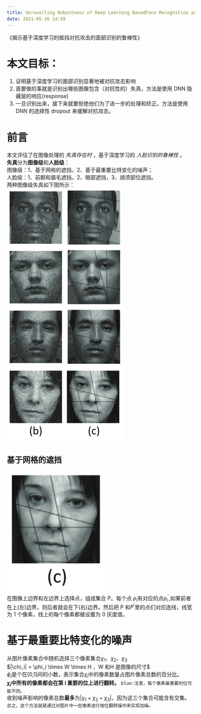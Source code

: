 ```yaml
---
title: Unravelling Robustness of Deep Learning BasedFace Recognition against Adversarial Attacks
date: 2021-05-26 14:59
---
```

《揭示基于深度学习的抵挡对抗攻击的面部识别的鲁棒性》

# 本文目标：  
1. 证明基于深度学习的面部识别显著地被对抗攻击影响
2. 首要做的事就是识别出哪些图像包含（对抗性的）失真，方法是使用 DNN 隐藏层的响应(response)
3. 一旦识别出来，接下来就要拒绝他们为了进一步的处理和矫正。方法是使用 DNN 的选择性 dropout 来缓解对抗攻击。    
# 前言  
本文评估了在图像处理的 *失真存在时* ，基于深度学习的 *人脸识别的鲁棒性* 。     
**失真**分为**图像级**和**人脸级**：    
图像级：1、基于网格的遮挡，2、基于最重要比特变化的噪声；    
人脸级：1、前额和眉毛遮挡，2、眼部遮挡，3、胡须部位遮挡。    
两种图像级失真如下图所示：  
![](./_image/2021-05-26/2021-05-26-21-10-49@2x.png)  

## 基于网格的遮挡  
![](./_image/2021-05-26/2021-05-26-21-20-48@2x.png)   
在图像上边界和左边界上选择点，组成集合 P。每个点 $p_i$有对应的点$p_i^{'}$,如果前者在上(左)边界，则后者就会在下(右)边界。然后把 P 和$P^{'}$里的点们对应连线，线宽为 1 个像素，线上的每个像素都被设置为 0 灰度值。  
# 基于最重要比特变化的噪声  
从图片像素集合中随机选择三个像素集合$\chi_1$、$\chi_2$、$\chi_3$   
$|\chi_i| = \phi_i \times W \times H $，$W 和H 是图像的尺寸$  
$\phi_i$是个在[0,1]间的小数，表示集合$\chi_i$中的像素数量占图片像素总数的百分比。     
**$\chi_i$中所有的像素都会在第 i 重要的位上进行翻转。** `blue:注意，每个像素最重要的位可能不同。`   
收到噪声影响的像素总数**最多**为$| \chi_1 + \chi_2 + \chi_3 |$，因为这三个集合可能含有交集。   
`总之，这个方法就是通过对图片中一些像素进行按位翻转操作来实现加噪。  `   
